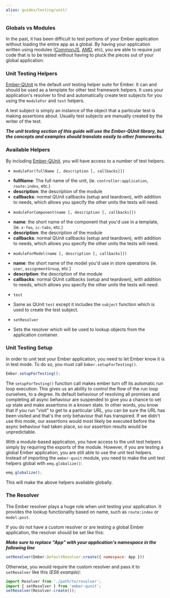 ```yaml
---
alias: guides/testing/unit/
---
```


### Globals vs Modules

In the past, it has been difficult to test portions of your Ember application
without loading the entire app as a global. By having your application written
using modules ([CommonJS], [AMD], etc), you are able to require just code that
is to be tested without having to pluck the pieces out of your global
application.

### Unit Testing Helpers

[Ember-QUnit] is the default *unit* testing helper suite for Ember. It can and
should be used as a template for other test framework helpers. It uses your
application's resolver to find and automatically create test subjects for you
using the `moduleFor` and `test` helpers.

A test subject is simply an instance of the object that a particular test is
making assertions about. Usually test subjects are manually created by the
writer of the test.

<!--
* [Ember-QUnit](https://github.com/rwjblue/ember-qunit) - Unit test helpers
  written for QUnit
* [Ember-Mocha](#) - Unit test helpers written for Mocha (to be written)
* [Ember-Jasmine](#) - Unit test helpers written for Jasmine (to be written)
-->

***The unit testing section of this guide will use the Ember-QUnit library, but
the concepts and examples should translate easily to other frameworks.***

### Available Helpers

By including [Ember-QUnit], you will have access to a number of test helpers.

* `moduleFor(fullName [, description [, callbacks]])`
 - **fullName**: The full name of the unit, (ie. `controller:application`,
    `route:index`, etc.)
 - **description**: the description of the module
 - **callbacks**: normal QUnit callbacks (setup and teardown), with addition to
    needs, which allows you specify the other units the tests will need.

* `moduleForComponent(name [, description [, callbacks]])`
 - **name**: the short name of the component that you'd use in a template, (ie.
    `x-foo`, `ic-tabs`, etc.)
 - **description**: the description of the module
 - **callbacks**: normal QUnit callbacks (setup and teardown), with addition to
    needs, which allows you specify the other units the tests will need.

* `moduleForModel(name [, description [, callbacks]])`
 - **name**: the short name of the model you'd use in store
    operations (ie. `user`, `assignmentGroup`, etc.)
 - **description**: the description of the module
 - **callbacks**: normal QUnit callbacks (setup and teardown), with addition to
    needs, which allows you specify the other units the tests will need.

* `test`
 - Same as QUnit `test` except it includes the `subject` function which is used
   to create the test subject.
* `setResolver`
 - Sets the resolver which will be used to lookup objects from the application
   container.

### Unit Testing Setup

In order to unit test your Ember application, you need to let Ember know it is in
test mode. To do so, you must call `Ember.setupForTesting()`.

```javascript
Ember.setupForTesting();
```

The `setupForTesting()` function call makes ember turn off its automatic run
loop execution. This gives us an ability to control the flow of the run loop
ourselves, to a degree. Its default behaviour of resolving all promises and
completing all async behaviour are suspended to give you a chance to set up
state and make assertions in a known state. In other words, you know that if you
run "visit" to get to a particular URL, you can be sure the URL has been visited
and that's the only behaviour that has transpired. If we didn't use this mode,
our assertions would most likely be executed before the async behaviour had taken place, so
our assertion results would be unpredictable.

With a module-based application, you have access to the unit test helpers simply
by requiring the exports of the module. However, if you are testing a global
Ember application, you are still able to use the unit test helpers. Instead of
importing the `ember-qunit` module, you need to make the unit test helpers
global with `emq.globalize()`:

```javascript
emq.globalize();
```

This will make the above helpers available globally.

### The Resolver

The Ember resolver plays a huge role when unit testing your application. It
provides the lookup functionality based on name, such as `route:index` or
`model:post`.

If you do not have a custom resolver or are testing a global Ember application,
the resolver should be set like this:

***Make sure to replace "App" with your application's namespace in the following line***

```javascript
setResolver(Ember.DefaultResolver.create({ namespace: App }))
```

Otherwise, you would require the custom resolver and pass it to `setResolver`
like this _(ES6 example)_:

```javascript
import Resolver from './path/to/resolver';
import { setResolver } from 'ember-qunit';
setResolver(Resolver.create());
```

[CommonJS]: http://wiki.commonjs.org/wiki/CommonJS  "CommonJS"
[AMD]: http://requirejs.org/docs/whyamd.html "AMD"
[Ember-QUnit]: https://github.com/rwjblue/ember-qunit "Ember QUnit"
